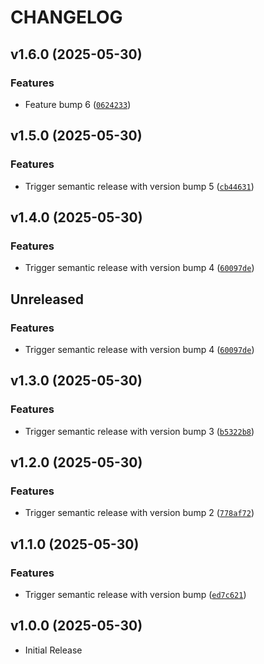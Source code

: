 # CHANGELOG

<!-- version list -->

## v1.6.0 (2025-05-30)

### Features

- Feature bump 6
  ([`0624233`](https://github.com/ravisayal/testProject/commit/0624233cc29df280b727dc0d11ddbf901f8e4c0d))


## v1.5.0 (2025-05-30)

### Features

- Trigger semantic release with version bump 5
  ([`cb44631`](https://github.com/ravisayal/testProject/commit/cb446318384d7183157d3790f02a7f377e670813))


## v1.4.0 (2025-05-30)

### Features

- Trigger semantic release with version bump 4
  ([`60097de`](https://github.com/ravisayal/testProject/commit/60097de164d11963f5e71f4a2ddadd4132824212))


## Unreleased

### Features

- Trigger semantic release with version bump 4
  ([`60097de`](https://github.com/ravisayal/testProject/commit/60097de164d11963f5e71f4a2ddadd4132824212))


## v1.3.0 (2025-05-30)
### Features

- Trigger semantic release with version bump 3
  ([`b5322b8`](https://github.com/ravisayal/testProject/commit/b5322b8c85956e3d7b80a7f3c800c54508494282))


## v1.2.0 (2025-05-30)

### Features

- Trigger semantic release with version bump 2
  ([`778af72`](https://github.com/ravisayal/testProject/commit/778af72ae2137bd4702147dd6ad2444c8ad0b389))


## v1.1.0 (2025-05-30)

### Features

- Trigger semantic release with version bump
  ([`ed7c621`](https://github.com/ravisayal/testProject/commit/ed7c621a15911bcb375e20517ecb2da07c219d3e))


## v1.0.0 (2025-05-30)

- Initial Release
